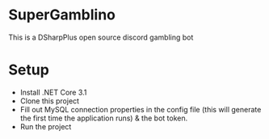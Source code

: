 # SuperGamblino
This is a DSharpPlus open source discord gambling bot

# Setup
- Install .NET Core 3.1
- Clone this project
- Fill out MySQL connection properties in the config file (this will generate the first time the application runs) & the bot token.
- Run the project

